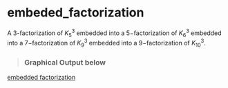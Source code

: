 # embeded_factorization
A $3$-factorization of $K^3_5$ embedded into a $5-$factorization of $K^3_6$ embedded into a $7-$factorization of $K^3_9$ embedded into a $9-$factorization of $K^3_{10}$.

>### Graphical Output below
[embedded factorization](https://drive.google.com/file/d/1VF8rRqZeWPYiad_DtYyF__79iKpWbG7J/view?usp=sharing)
